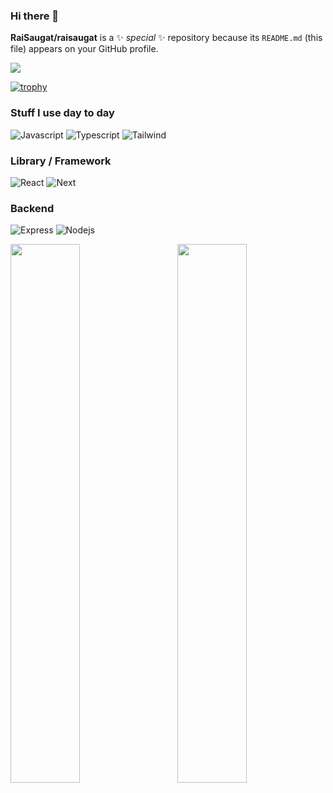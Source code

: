 ### Hi there 👋

**RaiSaugat/raisaugat** is a ✨ _special_ ✨ repository because its `README.md` (this file) appears on your GitHub profile.

![](https://gitwar.herokuapp.com/badge?username=raisaugat)

[![trophy](https://github-profile-trophy.vercel.app/?username=raisaugat)](https://github.com/ryo-ma/github-profile-trophy)

### Stuff I use day to day
<p>
<img alt="Javascript" src="https://img.shields.io/badge/javascript-%23323330.svg?style=for-the-badge&logo=javascript&logoColor=%23F7DF1E"/>
<img alt="Typescript" src="https://img.shields.io/badge/typescript-%23007ACC.svg?style=for-the-badge&logo=typescript&logoColor=white" />
  <img alt="Tailwind" src="https://img.shields.io/badge/Tailwind_CSS-grey?style=for-the-badge&logo=tailwind-css&logoColor=38B2AC" />
</p>

### Library / Framework
<p>
  <img alt="React"  src="https://img.shields.io/badge/react-%2320232a.svg?style=for-the-badge&logo=react&logoColor=%2361DAFB"/>
  <img alt="Next"  src="https://img.shields.io/badge/next.js-000000?style=for-the-badge&logo=nextdotjs&logoColor=white"/>
</p>

### Backend
<p>
  <img alt="Express" src="https://img.shields.io/badge/express.js-000000?style=for-the-badge&logo=express&logoColor=white"/>
  <img alt="Nodejs" src="https://img.shields.io/badge/node.js-339933?style=for-the-badge&logo=Node.js&logoColor=white"/>
</p>


<p>
<img align="left" width="47%" src="https://github-readme-stats.vercel.app/api/top-langs/?username=raisaugat&layout=compact" />
  

<img align="right" width="47%" src="https://github-readme-stats.vercel.app/api?username=raisaugat&show_icons=true&count_private=true&include_all_commits=true" />
</p>
